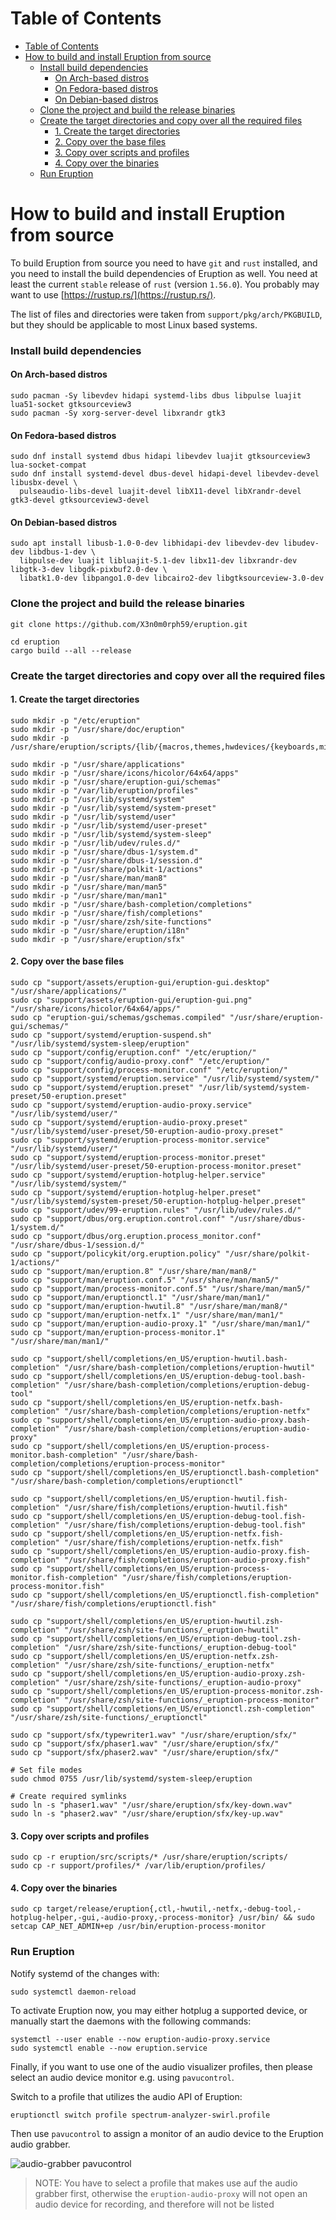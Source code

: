 # Table of Contents

- [Table of Contents](#table-of-contents)
- [How to build and install Eruption from source](#how-to-build-and-install-eruption-from-source)
    - [Install build dependencies](#install-build-dependencies)
      - [On Arch-based distros](#on-arch-based-distros)
      - [On Fedora-based distros](#on-fedora-based-distros)
      - [On Debian-based distros](#on-debian-based-distros)
    - [Clone the project and build the release binaries](#clone-the-project-and-build-the-release-binaries)
    - [Create the target directories and copy over all the required files](#create-the-target-directories-and-copy-over-all-the-required-files)
      - [1. Create the target directories](#1-create-the-target-directories)
      - [2. Copy over the base files](#2-copy-over-the-base-files)
      - [3. Copy over scripts and profiles](#3-copy-over-scripts-and-profiles)
      - [4. Copy over the binaries](#4-copy-over-the-binaries)
    - [Run Eruption](#run-eruption)

# How to build and install Eruption from source

To build Eruption from source you need to have `git` and `rust` installed, and you need to install the build
dependencies of Eruption as well. You need at least the current `stable` release of `rust` (version `1.56.0`).
You probably may want to use [https://rustup.rs/](https://rustup.rs/).

The list of files and directories were taken from `support/pkg/arch/PKGBUILD`, but they should be applicable to most
Linux based systems.

### Install build dependencies

#### On Arch-based distros

```shell
sudo pacman -Sy libevdev hidapi systemd-libs dbus libpulse luajit lua51-socket gtksourceview3
sudo pacman -Sy xorg-server-devel libxrandr gtk3
```

#### On Fedora-based distros

```shell
sudo dnf install systemd dbus hidapi libevdev luajit gtksourceview3 lua-socket-compat
sudo dnf install systemd-devel dbus-devel hidapi-devel libevdev-devel libusbx-devel \
  pulseaudio-libs-devel luajit-devel libX11-devel libXrandr-devel gtk3-devel gtksourceview3-devel
```

#### On Debian-based distros

```shell
sudo apt install libusb-1.0-0-dev libhidapi-dev libevdev-dev libudev-dev libdbus-1-dev \
  libpulse-dev luajit libluajit-5.1-dev libx11-dev libxrandr-dev libgtk-3-dev libgdk-pixbuf2.0-dev \
  libatk1.0-dev libpango1.0-dev libcairo2-dev libgtksourceview-3.0-dev
```

### Clone the project and build the release binaries

```shell
git clone https://github.com/X3n0m0rph59/eruption.git

cd eruption
cargo build --all --release
```

### Create the target directories and copy over all the required files

#### 1. Create the target directories

```shell
sudo mkdir -p "/etc/eruption"
sudo mkdir -p "/usr/share/doc/eruption"
sudo mkdir -p /usr/share/eruption/scripts/{lib/{macros,themes,hwdevices/{keyboards,mice}},examples}

sudo mkdir -p "/usr/share/applications"
sudo mkdir -p "/usr/share/icons/hicolor/64x64/apps"
sudo mkdir -p "/usr/share/eruption-gui/schemas"
sudo mkdir -p "/var/lib/eruption/profiles"
sudo mkdir -p "/usr/lib/systemd/system"
sudo mkdir -p "/usr/lib/systemd/system-preset"
sudo mkdir -p "/usr/lib/systemd/user"
sudo mkdir -p "/usr/lib/systemd/user-preset"
sudo mkdir -p "/usr/lib/systemd/system-sleep"
sudo mkdir -p "/usr/lib/udev/rules.d/"
sudo mkdir -p "/usr/share/dbus-1/system.d"
sudo mkdir -p "/usr/share/dbus-1/session.d"
sudo mkdir -p "/usr/share/polkit-1/actions"
sudo mkdir -p "/usr/share/man/man8"
sudo mkdir -p "/usr/share/man/man5"
sudo mkdir -p "/usr/share/man/man1"
sudo mkdir -p "/usr/share/bash-completion/completions"
sudo mkdir -p "/usr/share/fish/completions"
sudo mkdir -p "/usr/share/zsh/site-functions"
sudo mkdir -p "/usr/share/eruption/i18n"
sudo mkdir -p "/usr/share/eruption/sfx"
```

#### 2. Copy over the base files

```shell
sudo cp "support/assets/eruption-gui/eruption-gui.desktop" "/usr/share/applications/"
sudo cp "support/assets/eruption-gui/eruption-gui.png" "/usr/share/icons/hicolor/64x64/apps/"
sudo cp "eruption-gui/schemas/gschemas.compiled" "/usr/share/eruption-gui/schemas/"
sudo cp "support/systemd/eruption-suspend.sh" "/usr/lib/systemd/system-sleep/eruption"
sudo cp "support/config/eruption.conf" "/etc/eruption/"
sudo cp "support/config/audio-proxy.conf" "/etc/eruption/"
sudo cp "support/config/process-monitor.conf" "/etc/eruption/"
sudo cp "support/systemd/eruption.service" "/usr/lib/systemd/system/"
sudo cp "support/systemd/eruption.preset" "/usr/lib/systemd/system-preset/50-eruption.preset"
sudo cp "support/systemd/eruption-audio-proxy.service" "/usr/lib/systemd/user/"
sudo cp "support/systemd/eruption-audio-proxy.preset" "/usr/lib/systemd/user-preset/50-eruption-audio-proxy.preset"
sudo cp "support/systemd/eruption-process-monitor.service" "/usr/lib/systemd/user/"
sudo cp "support/systemd/eruption-process-monitor.preset" "/usr/lib/systemd/user-preset/50-eruption-process-monitor.preset"
sudo cp "support/systemd/eruption-hotplug-helper.service" "/usr/lib/systemd/system/"
sudo cp "support/systemd/eruption-hotplug-helper.preset" "/usr/lib/systemd/system-preset/50-eruption-hotplug-helper.preset"
sudo cp "support/udev/99-eruption.rules" "/usr/lib/udev/rules.d/"
sudo cp "support/dbus/org.eruption.control.conf" "/usr/share/dbus-1/system.d/"
sudo cp "support/dbus/org.eruption.process_monitor.conf" "/usr/share/dbus-1/session.d/"
sudo cp "support/policykit/org.eruption.policy" "/usr/share/polkit-1/actions/"
sudo cp "support/man/eruption.8" "/usr/share/man/man8/"
sudo cp "support/man/eruption.conf.5" "/usr/share/man/man5/"
sudo cp "support/man/process-monitor.conf.5" "/usr/share/man/man5/"
sudo cp "support/man/eruptionctl.1" "/usr/share/man/man1/"
sudo cp "support/man/eruption-hwutil.8" "/usr/share/man/man8/"
sudo cp "support/man/eruption-netfx.1" "/usr/share/man/man1/"
sudo cp "support/man/eruption-audio-proxy.1" "/usr/share/man/man1/"
sudo cp "support/man/eruption-process-monitor.1" "/usr/share/man/man1/"

sudo cp "support/shell/completions/en_US/eruption-hwutil.bash-completion" "/usr/share/bash-completion/completions/eruption-hwutil"
sudo cp "support/shell/completions/en_US/eruption-debug-tool.bash-completion" "/usr/share/bash-completion/completions/eruption-debug-tool"
sudo cp "support/shell/completions/en_US/eruption-netfx.bash-completion" "/usr/share/bash-completion/completions/eruption-netfx"
sudo cp "support/shell/completions/en_US/eruption-audio-proxy.bash-completion" "/usr/share/bash-completion/completions/eruption-audio-proxy"
sudo cp "support/shell/completions/en_US/eruption-process-monitor.bash-completion" "/usr/share/bash-completion/completions/eruption-process-monitor"
sudo cp "support/shell/completions/en_US/eruptionctl.bash-completion" "/usr/share/bash-completion/completions/eruptionctl"

sudo cp "support/shell/completions/en_US/eruption-hwutil.fish-completion" "/usr/share/fish/completions/eruption-hwutil.fish"
sudo cp "support/shell/completions/en_US/eruption-debug-tool.fish-completion" "/usr/share/fish/completions/eruption-debug-tool.fish"
sudo cp "support/shell/completions/en_US/eruption-netfx.fish-completion" "/usr/share/fish/completions/eruption-netfx.fish"
sudo cp "support/shell/completions/en_US/eruption-audio-proxy.fish-completion" "/usr/share/fish/completions/eruption-audio-proxy.fish"
sudo cp "support/shell/completions/en_US/eruption-process-monitor.fish-completion" "/usr/share/fish/completions/eruption-process-monitor.fish"
sudo cp "support/shell/completions/en_US/eruptionctl.fish-completion" "/usr/share/fish/completions/eruptionctl.fish"

sudo cp "support/shell/completions/en_US/eruption-hwutil.zsh-completion" "/usr/share/zsh/site-functions/_eruption-hwutil"
sudo cp "support/shell/completions/en_US/eruption-debug-tool.zsh-completion" "/usr/share/zsh/site-functions/_eruption-debug-tool"
sudo cp "support/shell/completions/en_US/eruption-netfx.zsh-completion" "/usr/share/zsh/site-functions/_eruption-netfx"
sudo cp "support/shell/completions/en_US/eruption-audio-proxy.zsh-completion" "/usr/share/zsh/site-functions/_eruption-audio-proxy"
sudo cp "support/shell/completions/en_US/eruption-process-monitor.zsh-completion" "/usr/share/zsh/site-functions/_eruption-process-monitor"
sudo cp "support/shell/completions/en_US/eruptionctl.zsh-completion" "/usr/share/zsh/site-functions/_eruptionctl"

sudo cp "support/sfx/typewriter1.wav" "/usr/share/eruption/sfx/"
sudo cp "support/sfx/phaser1.wav" "/usr/share/eruption/sfx/"
sudo cp "support/sfx/phaser2.wav" "/usr/share/eruption/sfx/"

# Set file modes
sudo chmod 0755 /usr/lib/systemd/system-sleep/eruption

# Create required symlinks
sudo ln -s "phaser1.wav" "/usr/share/eruption/sfx/key-down.wav"
sudo ln -s "phaser2.wav" "/usr/share/eruption/sfx/key-up.wav"
```

#### 3. Copy over scripts and profiles

```shell
sudo cp -r eruption/src/scripts/* /usr/share/eruption/scripts/
sudo cp -r support/profiles/* /var/lib/eruption/profiles/
```

#### 4. Copy over the binaries

```shell
sudo cp target/release/eruption{,ctl,-hwutil,-netfx,-debug-tool,-hotplug-helper,-gui,-audio-proxy,-process-monitor} /usr/bin/ && sudo setcap CAP_NET_ADMIN+ep /usr/bin/eruption-process-monitor
```

### Run Eruption

Notify systemd of the changes with:

```shell
sudo systemctl daemon-reload
```

To activate Eruption now, you may either hotplug a supported device, or manually start the daemons with the following
commands:

```shell
systemctl --user enable --now eruption-audio-proxy.service
sudo systemctl enable --now eruption.service
```

Finally, if you want to use one of the audio visualizer profiles, then please select an audio device monitor e.g.
using `pavucontrol`.

Switch to a profile that utilizes the audio API of Eruption:
```shell
eruptionctl switch profile spectrum-analyzer-swirl.profile
```

Then use `pavucontrol` to assign a monitor of an audio device to the Eruption audio grabber.

![audio-grabber pavucontrol](assets/screenshot-audio-grabber-pavucontrol.png)
> NOTE: You have to select a profile that makes use auf the audio grabber first, otherwise the
> `eruption-audio-proxy` will not open an audio device for recording, and therefore will not be listed
